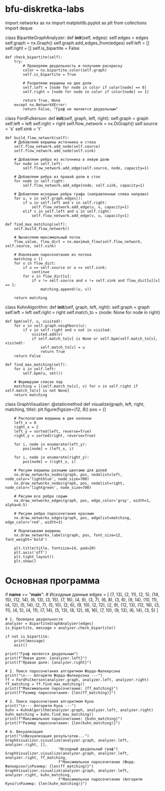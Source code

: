 # bfu-diskretka-labs
import networkx as nx
import matplotlib.pyplot as plt
from collections import deque

class BipartiteGraphAnalyzer:
    def __init__(self, edges):
        self.edges = edges
        self.graph = nx.Graph()
        self.graph.add_edges_from(edges)
        self.left = []
        self.right = []
        self.is_bipartite = False
        
    def check_bipartite(self):
        try:
            # Проверяем двудольность и получаем раскраску
            color = nx.bipartite.color(self.graph)
            self.is_bipartite = True
            
            # Разделяем вершины на две доли
            self.left = [node for node in color if color[node] == 0]
            self.right = [node for node in color if color[node] == 1]
            
            return True, None
        except nx.NetworkXError:
            return False, "Граф не является двудольным"

class FordFulkerson:
    def __init__(self, graph, left, right):
        self.graph = graph
        self.left = left
        self.right = right
        self.flow_network = nx.DiGraph()
        self.source = 's'
        self.sink = 't'
        
    def build_flow_network(self):
        # Добавляем вершины источника и стока
        self.flow_network.add_node(self.source)
        self.flow_network.add_node(self.sink)
        
        # Добавляем ребра из источника в левую долю
        for node in self.left:
            self.flow_network.add_edge(self.source, node, capacity=1)
        
        # Добавляем ребра из правой доли в сток
        for node in self.right:
            self.flow_network.add_edge(node, self.sink, capacity=1)
        
        # Добавляем исходные ребра графа (направленные слева направо)
        for u, v in self.graph.edges():
            if u in self.left and v in self.right:
                self.flow_network.add_edge(u, v, capacity=1)
            elif v in self.left and u in self.right:
                self.flow_network.add_edge(v, u, capacity=1)
    
    def find_max_matching(self):
        self.build_flow_network()
        
        # Вычисляем максимальный поток
        flow_value, flow_dict = nx.maximum_flow(self.flow_network, self.source, self.sink)
        
        # Извлекаем паросочетание из потока
        matching = []
        for u in flow_dict:
            if u == self.source or u == self.sink:
                continue
            for v in flow_dict[u]:
                if v != self.source and v != self.sink and flow_dict[u][v] == 1:
                    matching.append((u, v))
        
        return matching

class KuhnAlgorithm:
    def __init__(self, graph, left, right):
        self.graph = graph
        self.left = left
        self.right = right
        self.match_to = {node: None for node in right}
    
    def bpm(self, u, visited):
        for v in self.graph.neighbors(u):
            if v in self.right and v not in visited:
                visited.add(v)
                if self.match_to[v] is None or self.bpm(self.match_to[v], visited):
                    self.match_to[v] = u
                    return True
        return False
    
    def find_max_matching(self):
        for u in self.left:
            self.bpm(u, set())
        
        # Формируем список пар
        matching = [(self.match_to[v], v) for v in self.right if self.match_to[v] is not None]
        return matching

class GraphVisualizer:
    @staticmethod
    def visualize(graph, left, right, matching, title):
        plt.figure(figsize=(12, 8))
        pos = {}
        
        # Располагаем вершины в две колонки
        left_x = 0
        right_x = 2
        left_y = sorted(left, reverse=True)
        right_y = sorted(right, reverse=True)
        
        for i, node in enumerate(left_y):
            pos[node] = (left_x, i)
        
        for i, node in enumerate(right_y):
            pos[node] = (right_x, i)
        
        # Рисуем вершины разными цветами для долей
        nx.draw_networkx_nodes(graph, pos, nodelist=left, node_color='lightblue', node_size=700)
        nx.draw_networkx_nodes(graph, pos, nodelist=right, node_color='lightgreen', node_size=700)
        
        # Рисуем все ребра серым
        nx.draw_networkx_edges(graph, pos, edge_color='gray', width=1, alpha=0.5)
        
        # Рисуем ребра паросочетания красным
        nx.draw_networkx_edges(graph, pos, edgelist=matching, edge_color='red', width=3)
        
        # Подписываем вершины
        nx.draw_networkx_labels(graph, pos, font_size=12, font_weight='bold')
        
        plt.title(title, fontsize=14, pad=20)
        plt.axis('off')
        plt.tight_layout()
        plt.show()

# Основная программа
if __name__ == "__main__":
    # Исходные данные
    edges = [
        (7, 13), (2, 11), (2, 5), (14, 15), (12, 14), (6, 13),
        (3, 15), (7, 16), (4, 9), (3, 7), (6, 8), (3, 6), (9, 14),
        (10, 11), (4, 12), (5, 14), (2, 7), (5, 10), (2, 6), (9, 10),
        (2, 12), (2, 9), (12, 13), (12, 16), (3, 11), (4, 5),
        (4, 11), (7, 14), (5, 13), (8, 12), (6, 16), (7, 10),
        (9, 13), (6, 14), (3, 5)
    ]
    
    # 1. Проверка двудольности
    analyzer = BipartiteGraphAnalyzer(edges)
    is_bipartite, message = analyzer.check_bipartite()
    
    if not is_bipartite:
        print(message)
        exit()
    
    print("Граф является двудольным")
    print(f"Левая доля: {analyzer.left}")
    print(f"Правая доля: {analyzer.right}")
    
    # 2. Поиск паросочетания алгоритмом Форда-Фалкерсона
    print("\n--- Алгоритм Форда-Фалкерсона ---")
    ff = FordFulkerson(analyzer.graph, analyzer.left, analyzer.right)
    ff_matching = ff.find_max_matching()
    print(f"Максимальное паросочетание: {ff_matching}")
    print(f"Размер паросочетания: {len(ff_matching)}")
    
    # 3. Поиск паросочетания алгоритмом Куна
    print("\n--- Алгоритм Куна ---")
    kuhn = KuhnAlgorithm(analyzer.graph, analyzer.left, analyzer.right)
    kuhn_matching = kuhn.find_max_matching()
    print(f"Максимальное паросочетание: {kuhn_matching}")
    print(f"Размер паросочетания: {len(kuhn_matching)}")
    
    # 4. Визуализация
    print("\nВизуализация результатов...")
    GraphVisualizer.visualize(analyzer.graph, analyzer.left, analyzer.right, [], 
                            "Исходный двудольный граф")
    GraphVisualizer.visualize(analyzer.graph, analyzer.left, analyzer.right, ff_matching, 
                            f"Максимальное паросочетание (Форд-Фалкерсон)\nРазмер: {len(ff_matching)}")
    GraphVisualizer.visualize(analyzer.graph, analyzer.left, analyzer.right, kuhn_matching, 
                            f"Максимальное паросочетание (Алгоритм Куна)\nРазмер: {len(kuhn_matching)}")